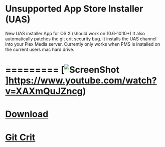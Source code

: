 Unsupported App Store Installer (UAS)
========

New UAS installer App for OS X (should work on 10.6-10.10+) It also automatically patches the git crit security bug. It installs the UAS channel into your Plex Media server. Currently only works when PMS is installed on the current users mac hard drive.

=========
[![ScreenShot](https://thestreamingadvisor.files.wordpress.com/2014/06/plex-channels-app-store.jpg)]https://www.youtube.com/watch?v=XAXmQuJZncg)
=========
[Download](https://github.com/wahlmanj/unsupported/raw/master/UAS-installer.zip)
=========
[Git Crit](https://forums.plex.tv/index.php/topic/132743-git-crit-security-bug-osx-and-windows)
=========
